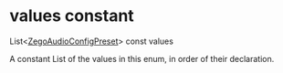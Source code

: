 


# values constant







List&lt;[ZegoAudioConfigPreset](../../zego_uikit_prebuilt_live_audio_room/ZegoAudioConfigPreset.md)> const values
  




<p>A constant List of the values in this enum, in order of their declaration.</p>










